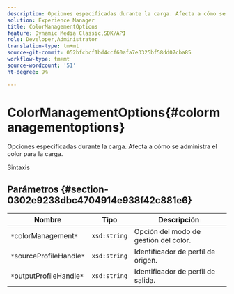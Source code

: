 ```yaml
---
description: Opciones especificadas durante la carga. Afecta a cómo se administra el color para la carga.
solution: Experience Manager
title: ColorManagementOptions
feature: Dynamic Media Classic,SDK/API
role: Developer,Administrator
translation-type: tm+mt
source-git-commit: 052bfcbcf1bd4ccf60afa7e3325bf58dd07cba85
workflow-type: tm+mt
source-wordcount: '51'
ht-degree: 9%

---
```



# ColorManagementOptions{#colormanagementoptions}

Opciones especificadas durante la carga. Afecta a cómo se administra el color para la carga.

Sintaxis

## Parámetros {#section-0302e9238dbc4704914e938f42c881e6}

| Nombre | Tipo | Descripción |
|---|---|---|
| `*`colorManagement`*` | `xsd:string` | Opción del modo de gestión del color. |
| `*`sourceProfileHandle`*` | `xsd:string` | Identificador de perfil de origen. |
| `*`outputProfileHandle`*` | `xsd:string` | Identificador de perfil de salida. |

